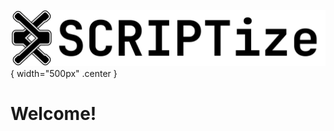 ![project_logo](assets/img/scriptize_full_logo_horizontal.png){ width="500px" .center }

# Welcome!
